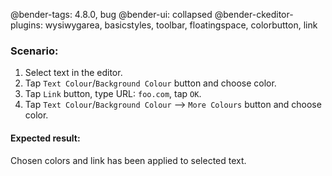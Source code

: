 @bender-tags: 4.8.0, bug
@bender-ui: collapsed
@bender-ckeditor-plugins: wysiwygarea, basicstyles, toolbar, floatingspace, colorbutton, link

### Scenario:

1. Select text in the editor.
2. Tap `Text Colour`/`Background Colour` button and choose color.
3. Tap `Link` button, type URL: `foo.com`, tap `OK`.
4. Tap `Text Colour`/`Background Colour` --> `More Colours` button and choose color.


#### Expected result:

Chosen colors and link has been applied to selected text.
